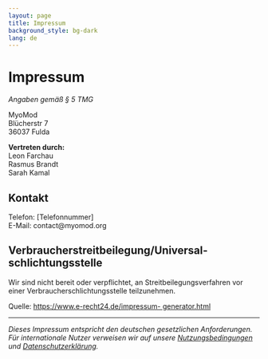 ```yaml
---
layout: page
title: Impressum
background_style: bg-dark
lang: de
---
```


# Impressum

*Angaben gemäß § 5 TMG*

<p>MyoMod<br />
Bl&uuml;cherstr 7<br />
36037 Fulda</p>
<p><strong>Vertreten durch:</strong><br />
Leon Farchau<br />
Rasmus Brandt<br />
Sarah Kamal</p>
<h2>Kontakt</h2>
<p>Telefon: &#91;Telefonnummer&#93;<br />
E-Mail: contact@myomod.org</p>
<h2>Verbraucher&shy;streit&shy;beilegung/Universal&shy;schlichtungs&shy;stelle</h2>
<p>Wir sind nicht bereit oder verpflichtet, an Streitbeilegungsverfahren vor einer Verbraucherschlichtungsstelle
teilzunehmen.</p>
<p>Quelle: <a href="https://www.e-recht24.de/impressum-generator.html">https://www.e-recht24.de/impressum-
generator.html</a></p>

---

*Dieses Impressum entspricht den deutschen gesetzlichen Anforderungen. Für internationale Nutzer verweisen wir auf unsere [Nutzungsbedingungen](/terms.de.html) und [Datenschutzerklärung](/privacy.de.html).*
